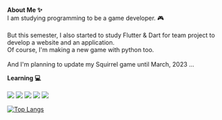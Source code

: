 <b>About Me ✨</b><br>
I am studying programming to be a game developer. 🎮 <br><br>
But this semester, I also started to study Flutter & Dart for team project to develop a website and an application. <br>
Of course, I'm making a new game with python too. <br><br>
And I'm planning to update my Squirrel game until March, 2023 ...

<b>Learning 💻</b><br><br>
<img src="https://img.shields.io/badge/Python-3776AB?style=flat-square&logo=Python&logoColor=white"/>
<img src="https://img.shields.io/badge/JavaScript-F7DF1E?style=flat-square&logo=Javascript&logoColor=black"/>
<img src="https://img.shields.io/badge/C sharp-239120?style=flat-square&logo=CSharp&logoColor=white"/>
<img src="https://img.shields.io/badge/C++-00599C?style=flat-square&logo=c%2B%2B&logoColor=white"/>
<img src="https://img.shields.io/badge/dart-%230175C2.svg?style=flat-square&logo=dart&logoColor=white"/>

[![Top Langs](https://github-readme-stats.vercel.app/api/top-langs/?username=doyon33&layout=compact&count_private=true&hide=javascript,html)](https://github.com/doyon33/github-readme-stats)
